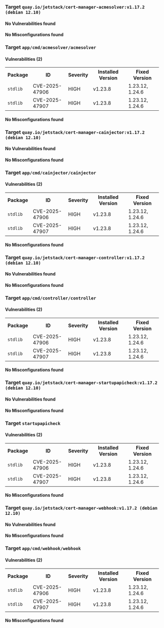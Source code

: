 
<h3>Target <code>quay.io/jetstack/cert-manager-acmesolver:v1.17.2 (debian 12.10)</code></h3>
<h4>No Vulnerabilities found</h4>
<h4>No Misconfigurations found</h4>
<h3>Target <code>app/cmd/acmesolver/acmesolver</code></h3>
<h4>Vulnerabilities (2)</h4>
<table>
    <tr>
        <th>Package</th>
        <th>ID</th>
        <th>Severity</th>
        <th>Installed Version</th>
        <th>Fixed Version</th>
    </tr>
    <tr>
        <td><code>stdlib</code></td>
        <td>CVE-2025-47906</td>
        <td>HIGH</td>
        <td>v1.23.8</td>
        <td>1.23.12, 1.24.6</td>
    </tr>
    <tr>
        <td><code>stdlib</code></td>
        <td>CVE-2025-47907</td>
        <td>HIGH</td>
        <td>v1.23.8</td>
        <td>1.23.12, 1.24.6</td>
    </tr>
</table>
<h4>No Misconfigurations found</h4>

<h3>Target <code>quay.io/jetstack/cert-manager-cainjector:v1.17.2 (debian 12.10)</code></h3>
<h4>No Vulnerabilities found</h4>
<h4>No Misconfigurations found</h4>
<h3>Target <code>app/cmd/cainjector/cainjector</code></h3>
<h4>Vulnerabilities (2)</h4>
<table>
    <tr>
        <th>Package</th>
        <th>ID</th>
        <th>Severity</th>
        <th>Installed Version</th>
        <th>Fixed Version</th>
    </tr>
    <tr>
        <td><code>stdlib</code></td>
        <td>CVE-2025-47906</td>
        <td>HIGH</td>
        <td>v1.23.8</td>
        <td>1.23.12, 1.24.6</td>
    </tr>
    <tr>
        <td><code>stdlib</code></td>
        <td>CVE-2025-47907</td>
        <td>HIGH</td>
        <td>v1.23.8</td>
        <td>1.23.12, 1.24.6</td>
    </tr>
</table>
<h4>No Misconfigurations found</h4>

<h3>Target <code>quay.io/jetstack/cert-manager-controller:v1.17.2 (debian 12.10)</code></h3>
<h4>No Vulnerabilities found</h4>
<h4>No Misconfigurations found</h4>
<h3>Target <code>app/cmd/controller/controller</code></h3>
<h4>Vulnerabilities (2)</h4>
<table>
    <tr>
        <th>Package</th>
        <th>ID</th>
        <th>Severity</th>
        <th>Installed Version</th>
        <th>Fixed Version</th>
    </tr>
    <tr>
        <td><code>stdlib</code></td>
        <td>CVE-2025-47906</td>
        <td>HIGH</td>
        <td>v1.23.8</td>
        <td>1.23.12, 1.24.6</td>
    </tr>
    <tr>
        <td><code>stdlib</code></td>
        <td>CVE-2025-47907</td>
        <td>HIGH</td>
        <td>v1.23.8</td>
        <td>1.23.12, 1.24.6</td>
    </tr>
</table>
<h4>No Misconfigurations found</h4>

<h3>Target <code>quay.io/jetstack/cert-manager-startupapicheck:v1.17.2 (debian 12.10)</code></h3>
<h4>No Vulnerabilities found</h4>
<h4>No Misconfigurations found</h4>
<h3>Target <code>startupapicheck</code></h3>
<h4>Vulnerabilities (2)</h4>
<table>
    <tr>
        <th>Package</th>
        <th>ID</th>
        <th>Severity</th>
        <th>Installed Version</th>
        <th>Fixed Version</th>
    </tr>
    <tr>
        <td><code>stdlib</code></td>
        <td>CVE-2025-47906</td>
        <td>HIGH</td>
        <td>v1.23.8</td>
        <td>1.23.12, 1.24.6</td>
    </tr>
    <tr>
        <td><code>stdlib</code></td>
        <td>CVE-2025-47907</td>
        <td>HIGH</td>
        <td>v1.23.8</td>
        <td>1.23.12, 1.24.6</td>
    </tr>
</table>
<h4>No Misconfigurations found</h4>

<h3>Target <code>quay.io/jetstack/cert-manager-webhook:v1.17.2 (debian 12.10)</code></h3>
<h4>No Vulnerabilities found</h4>
<h4>No Misconfigurations found</h4>
<h3>Target <code>app/cmd/webhook/webhook</code></h3>
<h4>Vulnerabilities (2)</h4>
<table>
    <tr>
        <th>Package</th>
        <th>ID</th>
        <th>Severity</th>
        <th>Installed Version</th>
        <th>Fixed Version</th>
    </tr>
    <tr>
        <td><code>stdlib</code></td>
        <td>CVE-2025-47906</td>
        <td>HIGH</td>
        <td>v1.23.8</td>
        <td>1.23.12, 1.24.6</td>
    </tr>
    <tr>
        <td><code>stdlib</code></td>
        <td>CVE-2025-47907</td>
        <td>HIGH</td>
        <td>v1.23.8</td>
        <td>1.23.12, 1.24.6</td>
    </tr>
</table>
<h4>No Misconfigurations found</h4>
